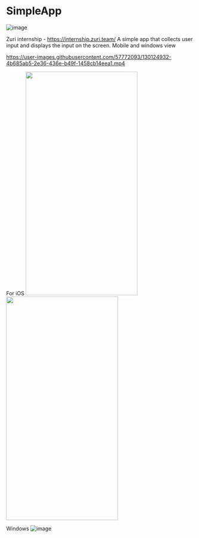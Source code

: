 # SimpleApp
![image](https://user-images.githubusercontent.com/57772093/130040122-411275dc-52e0-4a3e-8764-1948f0ace92d.png)

Zuri internship - https://internship.zuri.team/
A simple app that collects user input and displays the input on the screen.
Mobile and windows view





https://user-images.githubusercontent.com/57772093/130124932-4b685ab5-2e36-436e-b49f-1458cb14eea1.mp4


For iOS
<img src="https://user-images.githubusercontent.com/57772093/130273420-86835391-93dc-4d2b-a5ba-dca72a04b34a.png" width="300" height="600">
<img src="https://user-images.githubusercontent.com/57772093/130273424-65e3ba3d-ca4c-4e1c-ba29-50ae240fdb9b.png" width="300" height="600">



Windows
![image](https://user-images.githubusercontent.com/57772093/130125156-e489c210-c4c1-4473-ae86-0e4c6c185184.png)



